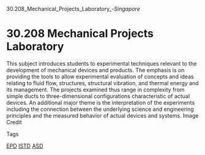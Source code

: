 30.208_Mechanical_Projects_Laboratory_-_Singapore_



30.208 Mechanical Projects Laboratory
=====================================

This subject introduces students to experimental techniques relevant to the development of mechanical devices and products. The emphasis is on providing the tools to allow experimental evaluation of concepts and ideas relating to fluid flow, structures, structural vibration, and thermal energy and its management. The projects examined thus range in complexity from simple ducts to three-dimensional configurations characteristic of actual devices. An additional major theme is the interpretation of the experiments including the connection between the underlying science and engineering principles and the measured behavior of actual devices and systems. Image Credit

Tags

[EPD](/education/undergraduate/courses/?pillar-cluster=44)
[ISTD](/education/undergraduate/courses/?pillar-cluster=11)
[ASD](/education/undergraduate/courses/?pillar-cluster=1167)

